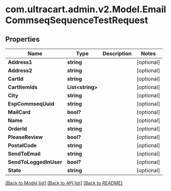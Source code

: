# com.ultracart.admin.v2.Model.EmailCommseqSequenceTestRequest
## Properties

Name | Type | Description | Notes
------------ | ------------- | ------------- | -------------
**Address1** | **string** |  | [optional] 
**Address2** | **string** |  | [optional] 
**CartId** | **string** |  | [optional] 
**CartItemIds** | **List&lt;string&gt;** |  | [optional] 
**City** | **string** |  | [optional] 
**EspCommseqUuid** | **string** |  | [optional] 
**MailCard** | **bool?** |  | [optional] 
**Name** | **string** |  | [optional] 
**OrderId** | **string** |  | [optional] 
**PleaseReview** | **bool?** |  | [optional] 
**PostalCode** | **string** |  | [optional] 
**SendToEmail** | **string** |  | [optional] 
**SendToLoggedInUser** | **bool?** |  | [optional] 
**State** | **string** |  | [optional] 


[[Back to Model list]](../README.md#documentation-for-models) [[Back to API list]](../README.md#documentation-for-api-endpoints) [[Back to README]](../README.md)


